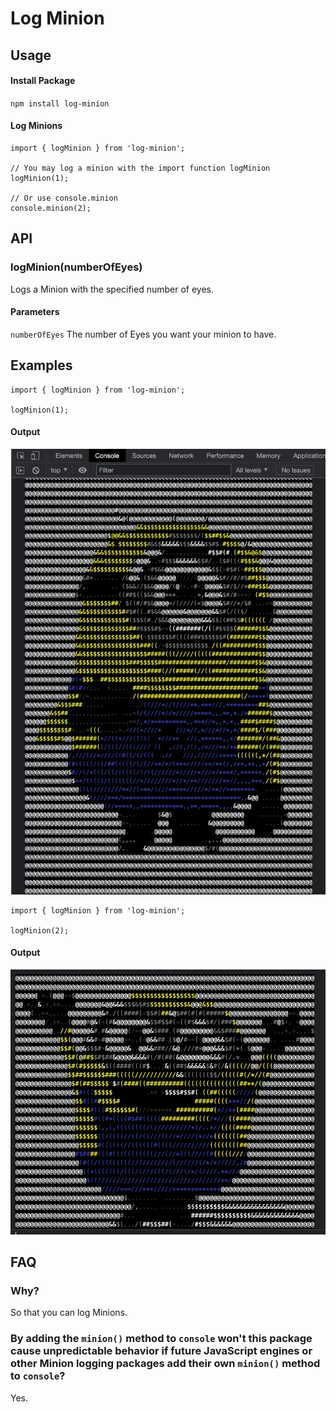 # Log Minion

## Usage

#### Install Package
`npm install log-minion`

#### Log Minions

```
import { logMinion } from 'log-minion';

// You may log a minion with the import function logMinion
logMinion(1);

// Or use console.minion
console.minion(2);
```

## API

### logMinion(numberOfEyes)
Logs a Minion with the specified number of eyes.

#### Parameters
`numberOfEyes` The number of Eyes you want your minion to have.

## Examples
```
import { logMinion } from 'log-minion';

logMinion(1);
```
#### Output
![Minion with one eye](./readme-files/minion-1.png)

```
import { logMinion } from 'log-minion';

logMinion(2);
```
#### Output
![Minion with two eyes](./readme-files/minion-2.png)


## FAQ

### Why?
So that you can log Minions.

### By adding the `minion()` method to `console` won't this package cause unpredictable behavior if future JavaScript engines or other Minion logging packages add their own `minion()` method to `console`?
Yes.
